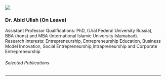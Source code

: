 [![](https://giki.edu.pk/wp-content/uploads/2019/11/abid-639x450.jpg)](https://giki.edu.pk/wp-content/uploads/2019/11/abid.jpg)
### Dr. Abid Ullah (On Leave)
Assistant Professor
Qualifications: PhD, (Ural Federal University Russia), BBA (hons) and MBA (International Islamic University Islamabad).  
Research Interests: Entrepreneurship, Entrepreneurship Education, Business Model Innovation, Social Entrepreneurship,Intrapreneurship and Corporate Entrepreneurship
###### Selected Publications
* * *
